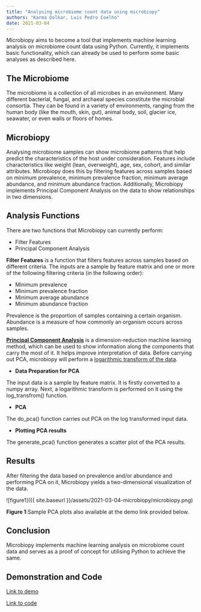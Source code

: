```yaml
---
title: "Analysing microbiome count data using microbiopy"
authors: "Karma Dolkar, Luis Pedro Coelho"
date: 2021-03-04
---
```


Microbiopy aims to become a tool that implements machine learning analysis on microbiome count data using Python. Currently, it implements basic functionality, which can already be used to perform some basic analyses as described here.


## The Microbiome

The microbiome is a collection of all microbes in an environment. Many different bacterial, fungal, and archaeal species constitute the microbial consortia. They can be found in a variety of environments, ranging from the human body (like the mouth, skin, gut), animal body, soil, glacier ice, seawater, or even walls or floors of homes.


## Microbiopy

Analysing microbiome samples can show microbiome patterns that help predict the characteristics of the host under consideration. Features include characteristics like weight (lean, overweight), age, sex, cohort, and similar attributes. Microbiopy does this by filtering features across samples based on minimum prevalence, minimum prevalence fraction, minimum average abundance, and minimum abundance fraction. Additionally, Microbiopy implements Principal Component Analysis on the data to show relationships in two dimensions.


## Analysis Functions

There are two functions that Microbiopy can currently perform:

- Filter Features
- Principal Component Analysis

**Filter Features** is a function that filters features across samples based on different criteria. The inputs are a sample by feature matrix and one or more of the following filtering criteria (in the following order):
- Minimum prevalence
- Minimum prevalence fraction
- Minimum average abundance
- Minimum abundance fraction

Prevalence is the proportion of samples containing a certain organism. Abundance is a measure of how commonly an organism occurs across samples.

[**Principal Component Analysis**](https://en.wikipedia.org/wiki/Principal_component_analysis#Details) is a dimension-reduction machine learning method, which can be used to show information along the components that carry the most of it. It helps improve interpretation of data. Before carrying out PCA, microbiopy will perform a [logarithmic transform of the data](https://en.wikipedia.org/wiki/Variance-stabilizing_transformation#Example:_relative_variance).

- **Data Preparation for PCA**

The input data is a sample by feature matrix. It is firstly converted to a numpy array. Next, a logarithmic transform is performed on it using the log_transfrom() function. 

- **PCA**

The do_pca() function carries out PCA on the log transformed input data.

- **Plotting PCA results**

The generate_pca() function generates a scatter plot of the PCA results.


## Results
After filtering the data based on prevalence and/or abundance and performing PCA on it, Microbiopy yields a two-dimensional visualization of the data.

![figure1]({{ site.baseurl }}/assets/2021-03-04-microbiopy/microbiopy.png)
<div class="caption"><b>Figure 1</b>:Sample PCA plots also available at the demo link provided below.</div>

## Conclusion
Microbiopy implements machine learning analysis on microbiome count data and serves as a proof of concept for utilising Python to achieve the same.


## Demonstration and Code
[Link to demo](https://mybinder.org/v2/gh/BigDataBiology/microbiopy_demo/9d19ea6d9047c8204f87112ede9822743fe174db?filepath=microbiopy_demo.ipynb)


[Link to code](https://github.com/BigDataBiology/microbiopy)
